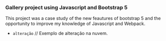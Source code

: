 ### Gallery project using Javascript and Bootstrap 5
This project was a case study of the new feautures of bootstrap 5 and the opportunity to improve my knowledge of Javascript and Webpack.
* `alteração` // Exemplo de alteração na nuvem.
